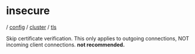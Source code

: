 # insecure

/ [config](/ref/config/index.md) / [cluster](/ref/config/config/cluster/index.md) / [tls](/ref/config/config/cluster/tls/index.md) 

Skip certificate verification. This only applies to outgoing connections, NOT incoming client connections. **not recommended.**

